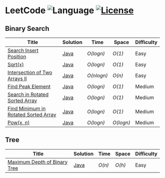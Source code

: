 # LeetCode ![Language](https://img.shields.io/badge/language-Java%20%2F%20JavaScript-orange.svg)  [![License](https://img.shields.io/badge/license-MIT-blue.svg)](./LICENSE)
## Binary Search
| Title           |  Solution       |  Time           | Space           | Difficulty    | 
|---------------- | --------------- | --------------- | --------------- | ------------- |
[Search Insert Position](https://leetcode.com/problems/search-insert-position/description/) | [Java](./Java/Search_Insert_Position.java) | _O(logn)_ | _O(1)_ | Easy ||
[Sqrt(x)](https://leetcode.com/problems/sqrtx/description/) | [Java](./Java/SqrtX.java) | _O(logn)_ | _O(1)_ | Easy ||
[Intersection of Two Arrays II](https://leetcode.com/problems/intersection-of-two-arrays-ii/description/) | [Java](./Java/Intersection_of_Two_Arrays_II.java) | _O(nlogn)_ | _O(n)_ | Easy ||
[Find Peak Element](https://leetcode.com/problems/find-peak-element/description/) | [Java](./Java/Find_Peak_Element.java) | _O(logn)_ | _O(1)_ | Medium ||
[Search in Rotated Sorted Array](https://leetcode.com/problems/search-in-rotated-sorted-array/description/) | [Java](./Java/Search_in_Rotated_Sorted_Array.java) | _O(logn)_ | _O(1)_ | Medium ||
[Find Minimum in Rotated Sorted Array](https://leetcode.com/problems/find-minimum-in-rotated-sorted-array/description/) | [Java](./Java/Find_Minimum_in_Rotated_Sorted_Array.java) | _O(logn)_ | _O(1)_ | Medium ||
[Pow(x, n)](https://leetcode.com/problems/powx-n/description/) | [Java](./Java/PowXN.java) | _O(logn)_ | _O(logn)_ | Medium ||
## Tree
| Title           |  Solution       |  Time           | Space           | Difficulty    | 
|---------------- | --------------- | --------------- | --------------- | ------------- |
[Maximum Depth of Binary Tree](https://leetcode.com/problems/maximum-depth-of-binary-tree/description/) | [Java](./Java/Maximum_Depth_of_Binary_Tree.java) | _O(n)_ | _O(h)_ | Easy ||
